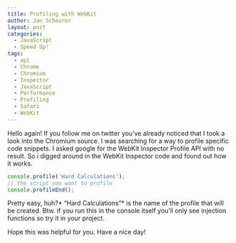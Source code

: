 ```yaml
---
title: Profiling with WebKit
author: Jan Scheurer
layout: post
categories:
  - JavaScript
  - Speed Up!
tags:
  - api
  - Chrome
  - Chromium
  - Inspector
  - JavaScript
  - Performance
  - Profiling
  - Safari
  - WebKit
---
```


Hello again!
If you follow me on twitter you’ve already noticed that I took a look into the Chromium source.
I was searching for a way to profile specific code snippets.
I asked google for the WebKit Inspector Profile API with no result.
So i digged around in the WebKit Inspector code and found out how it works.

```javascript
console.profile('Hard Calculations');
// the script you want to profile
console.profileEnd();
```

Pretty easy, huh?* “Hard Calculations”* is the name of the profile that will be created.
Btw. if you run this in the console itself you’ll only see injection functions so try it in your project.

Hope this was helpful for you.
Have a nice day!

